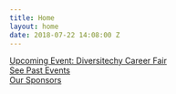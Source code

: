 ```yaml
---
title: Home
layout: home
date: 2018-07-22 14:08:00 Z
---
```


<div class="container-fluid">
  <div class="row">
    <div class="col-md-6">
      <div>
        <a href="./events/04-diversitechy-career-fair-2018" class="btn btn-default btn-lg">Upcoming Event: Diversitechy Career Fair</a>
      </div>
    </div>
    <div class="col-md-6">
      <div>
        <a href="{{ "/events" | absolute_url }}" class="btn btn-default btn-lg">See Past Events</a>
      </div>
    </div>
  </div>

  <div class="row">
    <div class="col-md-12">
      <div>
        <a href="{{ "/sponsors" | absolute_url }}" class="btn btn-default btn-lg">Our Sponsors</a>
      </div>
    </div>
  </div>
</div>
